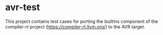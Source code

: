 # avr-test

This project contains test cases for porting the builtins component of the
compiler-rt project (https://compiler-rt.llvm.org/) to the AVR target.
